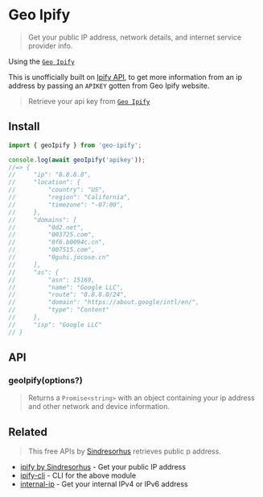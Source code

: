 # Geo Ipify

> Get your public IP address, network details, and internet service provider info.

Using the [`Geo Ipify`](https://geo.ipify.org/)

This is unofficially built on [Ipify API](https://www.ipify.org), to get more information from an ip address by passing an `APIKEY` gotten from Geo Ipify website.

> Retrieve your api key from [`Geo Ipify`](https://geo.ipify.org/)

## Install

```js
import { geoIpify } from 'geo-ipify';

console.log(await geoIpify('apikey'));
//=> {
//     "ip": "8.8.8.8",
//     "location": {
//         "country": "US",
//         "region": "California",
//         "timezone": "-07:00",
//     },
//     "domains": [
//         "0d2.net",
//         "003725.com",
//         "0f6.b0094c.cn",
//         "007515.com",
//         "0guhi.jocose.cn"
//     ],
//     "as": {
//         "asn": 15169,
//         "name": "Google LLC",
//         "route": "8.8.8.0/24",
//         "domain": "https://about.google/intl/en/",
//         "type": "Content"
//     },
//     "isp": "Google LLC"
// }
```

## API

### geoIpify(options?)

> Returns a `Promise<string>` with an object containing your ip address and other network and device information.

## Related

> This free APIs by [Sindresorhus](https://github.com/sindresorhus) retrieves public p address. 

- [ipify by Sindresorhus](https://github.com/sindresorhus/ipify) - Get your public IP address
- [ipify-cli](https://github.com/sindresorhus/ipify-cli) - CLI for the above module
- [internal-ip](https://github.com/sindresorhus/internal-ip) - Get your internal IPv4 or IPv6 address
